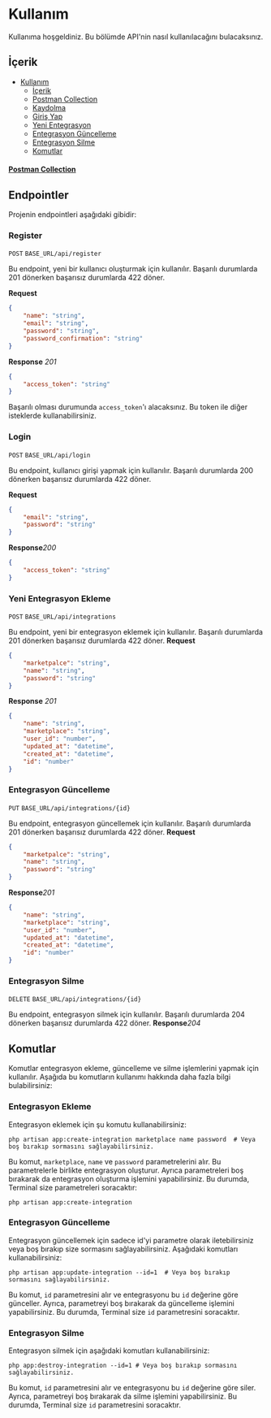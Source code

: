 # Kullanım

Kullanıma hoşgeldiniz. Bu bölümde API'nin nasıl kullanılacağını bulacaksınız.

## İçerik

- [Kullanım](#kullanım)
  - [İçerik](#i̇çerik)
  - [Postman Collection](#postman-collection)
  - [Kaydolma](#register)
  - [Giriş Yap](#login)
  - [Yeni Entegrasyon](#yeni-entegrasyon-ekleme)
  - [Entegrasyon Güncelleme](#entegrasyon-güncelleme)
  - [Entegrasyon Silme](#entegrasyon-silme)
  - [Komutlar](#komutlar)


#### [Postman Collection](yengec-postman-collection.json)
## Endpointler

Projenin endpointleri aşağıdaki gibidir:

### Register
`POST` `BASE_URL/api/register`

Bu endpoint, yeni bir kullanıcı oluşturmak için kullanılır. Başarılı durumlarda 201 dönerken başarısız durumlarda 422 döner.

**Request**

```json
{
    "name": "string",
    "email": "string",
    "password": "string",
    "password_confirmation": "string"
}

```

**Response** *201*

```json
{
    "access_token": "string"
}

```

Başarılı olması durumunda `access_token`'ı alacaksınız. Bu token ile diğer isteklerde kullanabilirsiniz.

### Login

`POST` `BASE_URL/api/login`

Bu endpoint, kullanıcı girişi yapmak için kullanılır. Başarılı durumlarda 200 dönerken başarısız durumlarda 422 döner.

**Request**

```json
{
    "email": "string",
    "password": "string"
}

```

**Response***200*

```json
{
    "access_token": "string"
}

```

### Yeni Entegrasyon Ekleme

`POST` `BASE_URL/api/integrations`

Bu endpoint, yeni bir entegrasyon eklemek için kullanılır. Başarılı durumlarda 201 dönerken başarısız durumlarda 422 döner.
**Request**

```json
{
    "marketpalce": "string",
    "name": "string",
    "password": "string"
}

```

**Response** *201*

```json
{
    "name": "string",
    "marketplace": "string",
    "user_id": "number",
    "updated_at": "datetime",
    "created_at": "datetime",
    "id": "number"
}

```

### Entegrasyon Güncelleme
`PUT` `BASE_URL/api/integrations/{id}`

Bu endpoint, entegrasyon güncellemek için kullanılır. Başarılı durumlarda 201 dönerken başarısız durumlarda 422 döner.
**Request**

```json
{
    "marketpalce": "string",
    "name": "string",
    "password": "string"
}

```

**Response***201*

```json
{
    "name": "string",
    "marketplace": "string",
    "user_id": "number",
    "updated_at": "datetime",
    "created_at": "datetime",
    "id": "number"
}

```

### Entegrasyon Silme
`DELETE` `BASE_URL/api/integrations/{id}`

Bu endpoint, entegrasyon silmek için kullanılır. Başarılı durumlarda 204 dönerken başarısız durumlarda 422 döner.
**Response***204*

## Komutlar

Komutlar entegrasyon ekleme, güncelleme ve silme işlemlerini yapmak için kullanılır. Aşağıda bu komutların kullanımı hakkında daha fazla bilgi bulabilirsiniz:

### Entegrasyon Ekleme

Entegrasyon eklemek için şu komutu kullanabilirsiniz:

```
php artisan app:create-integration marketplace name password  # Veya boş bırakıp sormasını sağlayabilirsiniz.

```

Bu komut, `marketplace`, `name` ve `password` parametrelerini alır. Bu parametrelerle birlikte entegrasyon oluşturur. Ayrıca parametreleri boş bırakarak da entegrasyon oluşturma işlemini yapabilirsiniz. Bu durumda, Terminal size parametreleri soracaktır:

```
php artisan app:create-integration

```

### Entegrasyon Güncelleme

Entegrasyon güncellemek için sadece id'yi parametre olarak iletebilirsiniz veya boş bırakıp size sormasını sağlayabilirsiniz. Aşağıdaki komutları kullanabilirsiniz:

```
php artisan app:update-integration --id=1  # Veya boş bırakıp sormasını sağlayabilirsiniz.

```

Bu komut, `id` parametresini alır ve entegrasyonu bu `id` değerine göre günceller. Ayrıca, parametreyi boş bırakarak da güncelleme işlemini yapabilirsiniz. Bu durumda, Terminal size `id` parametresini soracaktır.

### Entegrasyon Silme

Entegrasyon silmek için aşağıdaki komutları kullanabilirsiniz:

```
php app:destroy-integration --id=1 # Veya boş bırakıp sormasını sağlayabilirsiniz.

```

Bu komut, `id` parametresini alır ve entegrasyonu bu `id` değerine göre siler. Ayrıca, parametreyi boş bırakarak da silme işlemini yapabilirsiniz. Bu durumda, Terminal size `id` parametresini soracaktır.
